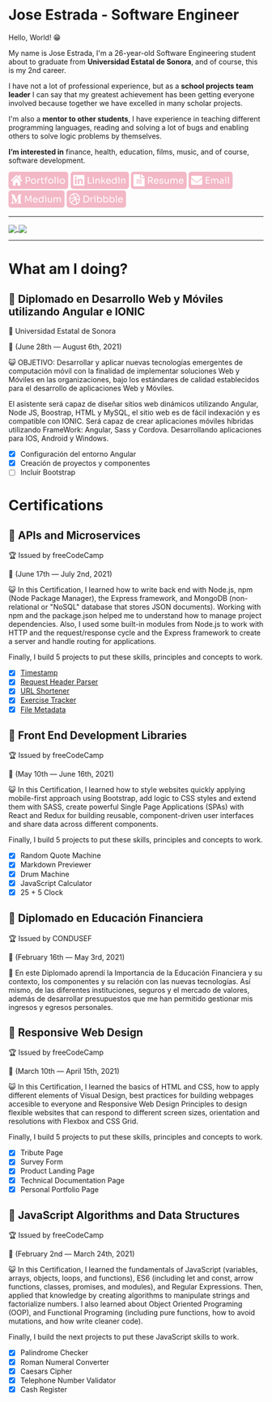# Jose Estrada - Software Engineer

Hello, World! 😁

My name is Jose Estrada, I'm a 26-year-old Software Engineering student about to graduate from **Universidad Estatal de Sonora**, and of course, this is my 2nd career.

I have not a lot of professional experience, but as a **school projects team leader** I can say that my greatest achievement has been getting everyone involved because together we have excelled in many scholar projects.

I'm also a **mentor to other students**, I have experience in teaching different programming languages, reading and solving a lot of bugs and enabling others to solve logic problems by themselves.

**I’m interested in** finance, health, education, films, music, and of course, software development.

[![alt text][1.1]][1]
[![alt text][2.1]][2]
[![alt text][3.1]][3]
[![alt text][4.1]][4]
[![alt text][5.1]][5]
[![alt text][6.1]][6]

<hr>

<a href="https://github.com/nadiemedicejose">
  <img align="center" src="https://github-readme-stats.vercel.app/api/top-langs/?username=nadiemedicejose&title_color=F3B8C6&theme=dracula" />
</a>
<a href="https://github.com/nadiemedicejose">
  <img align="center" src="https://github-readme-stats.vercel.app/api?username=nadiemedicejose&title_color=F3B8C6&show_icons=true&count_private=true&theme=dracula" />
</a>

<hr>

# What am I doing?

## 📜 Diplomado en Desarrollo Web y Móviles utilizando Angular e IONIC
🏫 Universidad Estatal de Sonora

📆 (June 28th — August 6th, 2021)

😺 OBJETIVO: Desarrollar y aplicar nuevas tecnologías emergentes de computación móvil con la finalidad de implementar soluciones Web y Móviles en las organizaciones, bajo los estándares de calidad establecidos para el desarrollo de aplicaciones Web y Móviles.

El asistente será capaz de diseñar sitios web dinámicos utilizando Angular, Node JS, Boostrap, HTML y MySQL, el sitio web es de fácil indexación y es compatible con IONIC.
Será capaz de crear aplicaciones móviles híbridas utilizando FrameWork: Angular, Sass y Cordova. Desarrollando aplicaciones para IOS, Android y Windows.

* [x] Configuración del entorno Angular
* [x] Creación de proyectos y componentes
* [ ] Incluir Bootstrap

# Certifications
## 📘 APIs and Microservices
🏆 Issued by freeCodeCamp

📆 (June 17th — July 2nd, 2021)

😺 In this Certification, I learned how to write back end with Node.js, npm (Node Package Manager), the Express framework, and MongoDB (non-relational or "NoSQL" database that stores JSON documents). Working with npm and the package.json helped me to understand how to manage project dependencies. Also, I used some built-in modules from Node.js to work with HTTP and the request/response cycle and the Express framework to create a server and handle routing for applications.

Finally, I build 5 projects to put these skills, principles and concepts to work.

* [x] [Timestamp](https://timestamp.nadiemedicejose.repl.co)
* [x] [Request Header Parser](https://headerparser.nadiemedicejose.repl.co)
* [x] [URL Shortener](https://urlshortener.nadiemedicejose.repl.co)
* [x] [Exercise Tracker](https://exercisetracker.nadiemedicejose.repl.co)
* [x] [File Metadata](https://filemetadata.nadiemedicejose.repl.co)

## 📘 Front End Development Libraries
🏆 Issued by freeCodeCamp

📆 (May 10th — June 16th, 2021)

😺 In this Certification, I learned how to style websites quickly applying mobile-first approach using Bootstrap, add logic to CSS styles and extend them with SASS, create powerful Single Page Applications (SPAs) with React and Redux for building reusable, component-driven user interfaces and share data across different components.

Finally, I build 5 projects to put these skills, principles and concepts to work. 

* [x] Random Quote Machine
* [x] Markdown Previewer
* [x] Drum Machine
* [x] JavaScript Calculator
* [x] 25 + 5 Clock

## 📒 Diplomado en Educación Financiera
🏆 Issued by CONDUSEF

📆 (February 16th — May 3rd, 2021)

🤑 En este Diplomado aprendí la Importancia de la Educación Financiera y su contexto, los componentes y su relación con las nuevas tecnologías. Así mismo, de las diferentes instituciones, seguros y el mercado de valores, además de desarrollar presupuestos que me han permitido gestionar mis ingresos y egresos personales.

## 📗 Responsive Web Design
🏆 Issued by freeCodeCamp

📆 (March 10th — April 15th, 2021)

😺 In this Certification, I learned the basics of HTML and CSS, how to apply different elements of Visual Design, best practices for building webpages accesible to everyone and Responsive Web Design Principles to design flexible websites that can respond to different screen sizes, orientation and resolutions with Flexbox and CSS Grid.

Finally, I build 5 projects to put these skills, principles and concepts to work. 

* [x] Tribute Page
* [x] Survey Form
* [x] Product Landing Page
* [x] Technical Documentation Page
* [x] Personal Portfolio Page

## 📕 JavaScript Algorithms and Data Structures
🏆 Issued by freeCodeCamp

📆 (February 2nd — March 24th, 2021)

😺 In this Certification, I learned the fundamentals of JavaScript (variables, arrays, objects, loops, and functions), ES6 (including let and const, arrow functions, classes, promises, and modules), and Regular Expressions. Then, applied that knowledge by creating algorithms to manipulate strings and factorialize numbers. I also learned about Object Oriented Programing (OOP), and Functional Programing (including pure functions, how to avoid mutations, and how write cleaner code).

Finally, I build the next projects to put these JavaScript skills to work.

* [x] Palindrome Checker
* [x] Roman Numeral Converter
* [x] Caesars Cipher
* [x] Telephone Number Validator
* [x] Cash Register

[1.1]: /tags/Portfolio.png "Portfolio"
[2.1]: /tags/LinkedIn.png "LinkedIn"
[3.1]: /tags/Resume.png "Resume"
[4.1]: /tags/Email.png "Email"
[5.1]: /tags/Medium.png "Medium"
[6.1]: /tags/Dribbble.png "Dribble"

[1]: https://nadiemedicejose.web.app
[2]: https://www.linkedin.com/in/nadiemedicejose/
[3]: https://nadiemedicejose.web.app/resume
[4]: mailto:joseg.estrada94@gmail.com
[5]: https://nadiemedicejose.medium.com
[6]: https://dribbble.com/nadiemedicejose
